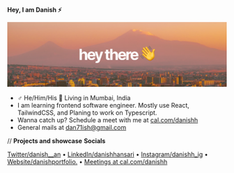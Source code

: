 **Hey, I am Danish ⚡️**

![gh-profile-banner](./media/gh-profile-banner.png)

- ♂ He/Him/His 📍 Living in Mumbai, India
- I am learning frontend software engineer. Mostly use React, TailwindCSS, and Planing to work on Typescript.
- Wanna catch up? Schedule a meet with me at [cal.com/danishh](https://cal.com/danishh)
- General mails at dan71ish@gmail.com

// **Projects and showcase**
**Socials**

[Twitter/danish__an](https://twitter.com/danish__an) &bullet; [LinkedIn/danishhansari](https://linkedin.com/in/danishhansari) &bullet; [Instagram/danishh_ig](https://instagram.com/danishh_ig) &bullet; [Website/danishportfolio.](https://danishhportfolio.vercel.app) &bullet; [Meetings at cal.com/danishh](https://cal.com/danishh)
